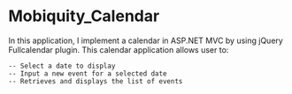 Mobiquity_Calendar
==================
In this application, I implement a calendar in ASP.NET MVC by using jQuery Fullcalendar plugin.
    This calendar application allows user to:

    -- Select a date to display 
    -- Input a new event for a selected date 
    -- Retrieves and displays the list of events 
